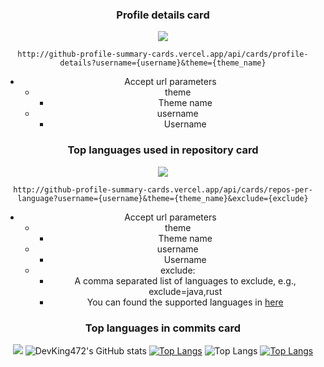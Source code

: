<div align="center">

  ### Profile details card
  ![](http://github-profile-summary-cards.vercel.app/api/cards/profile-details?username=DevKing472&theme=nord_bright)

  `http://github-profile-summary-cards.vercel.app/api/cards/profile-details?username={username}&theme={theme_name}`
  - Accept url parameters
    - theme
      - Theme name
    - username
      - Username
  ### Top languages used in repository card
  ![](http://github-profile-summary-cards.vercel.app/api/cards/repos-per-language?username=DevKing472&theme=nord_bright)

  `http://github-profile-summary-cards.vercel.app/api/cards/repos-per-language?username={username}&theme={theme_name}&exclude={exclude}`
  - Accept url parameters
    - theme
      - Theme name
    - username
      - Username
    - exclude: 
      - A comma separated list of languages to exclude, e.g., exclude=java,rust
      - You can found the supported languages in [here](https://github.com/github/linguist/blob/master/lib/linguist/languages.yml)

  ### Top languages in commits card
  ![](http://github-profile-summary-cards.vercel.app/api/cards/most-commit-language?username=DevKing472&theme=nord_bright)
  ![DevKing472's GitHub stats](https://github-readme-stats.vercel.app/api?username=DevKing472&show_icons=true&theme=transparent)
  [![Top Langs](https://github-readme-stats.vercel.app/api/top-langs/?username=DevKing472)](https://github.com/DevKing472/github-readme-stats)
  ![Top Langs](https://github-readme-stats.vercel.app/api/top-langs/?username=DevKing472&layout=compact)
  [![Top Langs](https://github-readme-stats.vercel.app/api/top-langs/?username=DevKing472&layout=pie)](https://github.com/DevKing472/github-readme-stats)
</div>
